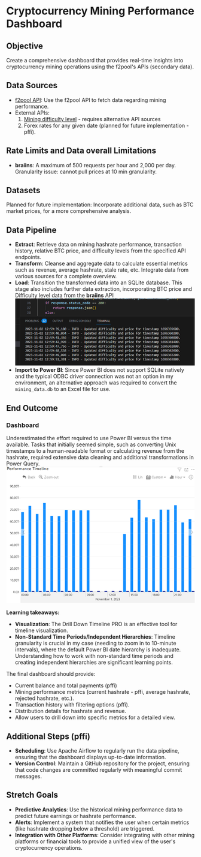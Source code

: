 # Cryptocurrency Mining Performance Dashboard

## Objective
Create a comprehensive dashboard that provides real-time insights into cryptocurrency mining operations using the f2pool's APIs (secondary data).

## Data Sources
- [f2pool API](https://www.f2pool.com/api_doc): Use the f2pool API to fetch data regarding mining performance.
- External APIs:
  1. [Mining difficulty level](https://academy.braiins.com/en/mining-insights/public-api/) - requires alternative API sources
  2. Forex rates for any given date (planned for future implementation - pffi).

## Rate Limits and Data overall Limitations 
- **braiins**: A maximum of 500 requests per hour and 2,000 per day. Granularity issue: cannot pull prices at 10 min granularity.

## Datasets
Planned for future implementation: Incorporate additional data, such as BTC market prices, for a more comprehensive analysis.

## Data Pipeline
- **Extract**: Retrieve data on mining hashrate performance, transaction history, relative BTC price, and difficulty levels from the specified API endpoints.
- **Transform**: Cleanse and aggregate data to calculate essential metrics such as revenue, average hashrate, stale rate, etc. Integrate data from various sources for a complete overview.
- **Load**: Transition the transformed data into an SQLite database. This stage also includes further data extraction, incorporating BTC price and Difficulty level data from the **braiins** API
![Loading Diff Price](/assets/loading_diff_price.png)
- **Import to Power BI**: Since Power BI does not support SQLite natively and the typical ODBC driver connection was not an option in my environment, an alternative approach was required to convert the `mining_data.db` to an Excel file for use.

## End Outcome
### Dashboard
Underestimated the effort required to use Power BI versus the time available. Tasks that initially seemed simple, such as converting Unix timestamps to a human-readable format or calculating revenue from the hashrate, required extensive data cleaning and additional transformations in Power Query.
![Current state](/assets/dashboard.png)

**Learning takeaways:**
- **Visualization**: The Drill Down Timeline PRO is an effective tool for timeline visualization.
- **Non-Standard Time Periods/Independent Hierarchies**: Timeline granularity is crucial in my case (needing to zoom in to 10-minute intervals), where the default Power BI date hierarchy is inadequate. Understanding how to work with non-standard time periods and creating independent hierarchies are significant learning points. 

The final dashboard should provide:
- Current balance and total payments (pffi)
- Mining performance metrics (current hashrate - pffi, average hashrate, rejected hashrate, etc.).
- Transaction history with filtering options (pffi).
- Distribution details for hashrate and revenue.
- Allow users to drill down into specific metrics for a detailed view.

## Additional Steps (pffi)
- **Scheduling**: Use Apache Airflow to regularly run the data pipeline, ensuring that the dashboard displays up-to-date information.
- **Version Control**: Maintain a GitHub repository for the project, ensuring that code changes are committed regularly with meaningful commit messages.

## Stretch Goals
- **Predictive Analytics**: Use the historical mining performance data to predict future earnings or hashrate performance.
- **Alerts**: Implement a system that notifies the user when certain metrics (like hashrate dropping below a threshold) are triggered.
- **Integration with Other Platforms**: Consider integrating with other mining platforms or financial tools to provide a unified view of the user's cryptocurrency operations.
